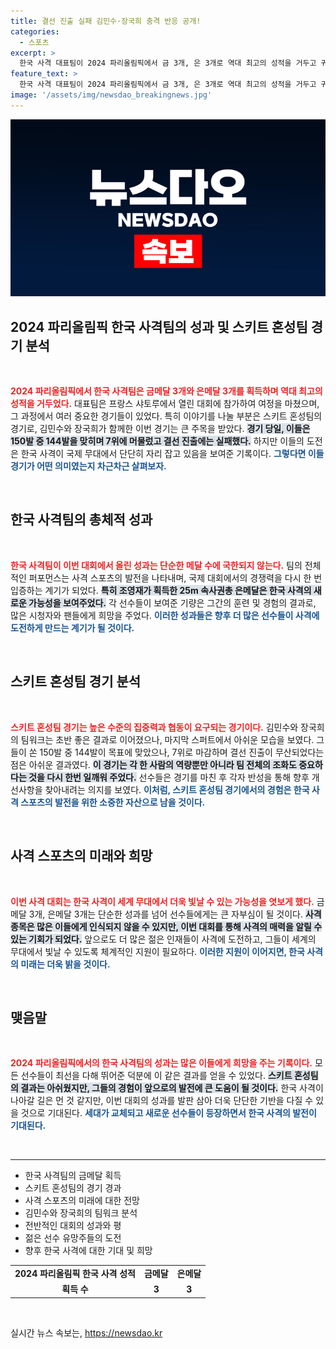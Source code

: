 ```yaml
---
title: 결선 진출 실패 김민수·장국희 충격 반응 공개!
categories:
  - 스포츠
excerpt: >
  한국 사격 대표팀이 2024 파리올림픽에서 금 3개, 은 3개로 역대 최고의 성적을 거두고 귀국한다. 혼성 스키트 경기에서 아쉽게 결선 진출에 실패했지만, 전반적인 성과는 빛났다!
feature_text: >
  한국 사격 대표팀이 2024 파리올림픽에서 금 3개, 은 3개로 역대 최고의 성적을 거두고 귀국한다. 혼성 스키트 경기에서 아쉽게 결선 진출에 실패했지만, 전반적인 성과는 빛났다!
image: '/assets/img/newsdao_breakingnews.jpg'
---
```


<p><img src="/assets/img/newsdao_breakingnews.jpg" alt="ontimetimes 속보" /></p>

<h2 data-ke-size="size26">2024 파리올림픽 한국 사격팀의 성과 및 스키트 혼성팀 경기 분석</h2>

<p data-ke-size="size16">&nbsp;</p>

<p data-ke-size="size16"><b><span style="color: #ee2323;">2024 파리올림픽에서 한국 사격팀은 금메달 3개와 은메달 3개를 획득하며 역대 최고의 성적을 거두었다.</span></b> 대표팀은 프랑스 샤토루에서 열린 대회에 참가하여 여정을 마쳤으며, 그 과정에서 여러 중요한 경기들이 있었다. 특히 이야기를 나눌 부분은 스키트 혼성팀의 경기로, 김민수와 장국희가 함께한 이번 경기는 큰 주목을 받았다. <b><span style="background-color: #21538527;">경기 당일, 이들은 150발 중 144발을 맞히며 7위에 머물렀고 결선 진출에는 실패했다.</span></b> 하지만 이들의 도전은 한국 사격이 국제 무대에서 단단히 자리 잡고 있음을 보여준 기록이다. <b><span style="color: #1a5490;">그렇다면 이들 경기가 어떤 의미였는지 차근차근 살펴보자.</span></b></p>

<p data-ke-size="size16">&nbsp;</p>

<h2 data-ke-size="size26">한국 사격팀의 총체적 성과</h2>

<p data-ke-size="size16">&nbsp;</p>

<p data-ke-size="size16"><b><span style="color: #ee2323;">한국 사격팀이 이번 대회에서 올린 성과는 단순한 메달 수에 국한되지 않는다.</span></b> 팀의 전체적인 퍼포먼스는 사격 스포츠의 발전을 나타내며, 국제 대회에서의 경쟁력을 다시 한 번 입증하는 계기가 되었다. <b><span style="background-color: #21538527;">특히 조영재가 획득한 25m 속사권총 은메달은 한국 사격의 새로운 가능성을 보여주었다.</span></b> 각 선수들이 보여준 기량은 그간의 훈련 및 경험의 결과로, 많은 시청자와 팬들에게 희망을 주었다. <b><span style="color: #1a5490;">이러한 성과들은 향후 더 많은 선수들이 사격에 도전하게 만드는 계기가 될 것이다.</span></b></p>

<p data-ke-size="size16">&nbsp;</p>

<h2 data-ke-size="size26">스키트 혼성팀 경기 분석</h2>

<p data-ke-size="size16">&nbsp;</p>

<p data-ke-size="size16"><b><span style="color: #ee2323;">스키트 혼성팀 경기는 높은 수준의 집중력과 협동이 요구되는 경기이다.</span></b> 김민수와 장국희의 팀워크는 초반 좋은 결과로 이어졌으나, 마지막 스퍼트에서 아쉬운 모습을 보였다. 그들이 쏜 150발 중 144발이 목표에 맞았으나, 7위로 마감하며 결선 진출이 무산되었다는 점은 아쉬운 결과였다. <b><span style="background-color: #21538527;">이 경기는 각 한 사람의 역량뿐만 아니라 팀 전체의 조화도 중요하다는 것을 다시 한번 일깨워 주었다.</span></b> 선수들은 경기를 마친 후 각자 반성을 통해 향후 개선사항을 찾아내려는 의지를 보였다. <b><span style="color: #1a5490;">이처럼, 스키트 혼성팀 경기에서의 경험은 한국 사격 스포츠의 발전을 위한 소중한 자산으로 남을 것이다.</span></b></p>

<p data-ke-size="size16">&nbsp;</p>

<h2 data-ke-size="size26">사격 스포츠의 미래와 희망</h2>

<p data-ke-size="size16">&nbsp;</p>

<p data-ke-size="size16"><b><span style="color: #ee2323;">이번 사격 대회는 한국 사격이 세계 무대에서 더욱 빛날 수 있는 가능성을 엿보게 했다.</span></b> 금메달 3개, 은메달 3개는 단순한 성과를 넘어 선수들에게는 큰 자부심이 될 것이다. <b><span style="background-color: #21538527;">사격 종목은 많은 이들에게 인식되지 않을 수 있지만, 이번 대회를 통해 사격의 매력을 알릴 수 있는 기회가 되었다.</span></b> 앞으로도 더 많은 젊은 인재들이 사격에 도전하고, 그들이 세계의 무대에서 빛날 수 있도록 체계적인 지원이 필요하다. <b><span style="color: #1a5490;">이러한 지원이 이어지면, 한국 사격의 미래는 더욱 밝을 것이다.</span></b></p>

<p data-ke-size="size16">&nbsp;</p>

<h2 data-ke-size="size26">맺음말</h2>

<p data-ke-size="size16">&nbsp;</p>

<p data-ke-size="size16"><b><span style="color: #ee2323;">2024 파리올림픽에서의 한국 사격팀의 성과는 많은 이들에게 희망을 주는 기록이다.</span></b> 모든 선수들이 최선을 다해 뛰어준 덕분에 이 같은 결과를 얻을 수 있었다. <b><span style="background-color: #21538527;">스키트 혼성팀의 결과는 아쉬웠지만, 그들의 경험이 앞으로의 발전에 큰 도움이 될 것이다.</span></b> 한국 사격이 나아갈 길은 먼 것 같지만, 이번 대회의 성과를 발판 삼아 더욱 단단한 기반을 다질 수 있을 것으로 기대된다. <b><span style="color: #1a5490;">세대가 교체되고 새로운 선수들이 등장하면서 한국 사격의 발전이 기대된다.</span></b></p>

<p data-ke-size="size16">&nbsp;</p>

<hr/>

<ul>
    <li>한국 사격팀의 금메달 획득</li>
    <li>스키트 혼성팀의 경기 경과</li>
    <li>사격 스포츠의 미래에 대한 전망</li>
    <li>김민수와 장국희의 팀워크 분석</li>
    <li>전반적인 대회의 성과와 평</li>
    <li>젊은 선수 유망주들의 도전</li>
    <li>향후 한국 사격에 대한 기대 및 희망</li>
</ul>

<table style="width: 100%; border-collapse: collapse;">
    <tr>
        <td style="text-align: center; height: 17px;"><b>2024 파리올림픽 한국 사격 성적</b></td>
        <td style="text-align: center; height: 17px;"><b>금메달</b></td>
        <td style="text-align: center; height: 17px;"><b>은메달</b></td>
    </tr>
    <tr>
        <td style="text-align: center; height: 17px;"><b>획득 수</b></td>
        <td style="text-align: center; height: 17px;"><b>3</b></td>
        <td style="text-align: center; height: 17px;"><b>3</b></td>
    </tr>
</table>

<p data-ke-size="size16">&nbsp;</p>
실시간 뉴스 속보는, <a href="https://newsdao.kr" rel="dofollow">https://newsdao.kr</a>


